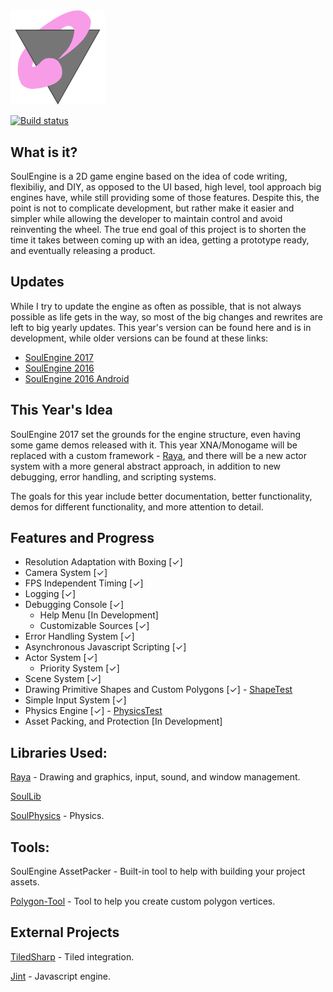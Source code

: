 <img src="Resources/SoulEngine2018.png" width=30%>

[![Build status](https://ci.appveyor.com/api/projects/status/yv7u2a04tp1pgmew?svg=true)](https://ci.appveyor.com/project/Cryru/soulengine)

## What is it?

SoulEngine is a 2D game engine based on the idea of code writing, flexibiliy, and DIY, as opposed to the UI based, high level, tool approach big engines have, while still providing some of those features. Despite this, the point is not to complicate development, but rather make it easier and simpler while allowing the developer to maintain control and avoid reinventing the wheel. The true end goal of this project is to shorten the time it takes between coming up with an idea, getting a prototype ready, and eventually releasing a product.

## Updates

While I try to update the engine as often as possible, that is not always possible as life gets in the way, so most of the big changes and rewrites are left to big yearly updates. This year's version can be found here and is in development, while older versions can be found at these links:

* [SoulEngine 2017](https://github.com/Cryru/SoulEngine-2017)
* [SoulEngine 2016](https://github.com/Cryru/SoulEngine-2016)
* [SoulEngine 2016 Android](https://github.com/Cryru/SoulEngine-2016-Android)

## This Year's Idea

SoulEngine 2017 set the grounds for the engine structure, even having some game demos released with it. This year XNA/Monogame will be replaced with a custom framework - [Raya](https://github.com/Cryru/Raya), and there will be a new actor system with a more general abstract approach, in addition to new debugging, error handling, and scripting systems. 

The goals for this year include better documentation, better functionality, demos for different functionality, and more attention to detail.

## Features and Progress

- Resolution Adaptation with Boxing [&#10003;]
- Camera System [&#10003;]
- FPS Independent Timing [&#10003;]
- Logging [&#10003;]
- Debugging Console [&#10003;]
  - Help Menu [In Development]
  - Customizable Sources [&#10003;]
- Error Handling System [&#10003;]
- Asynchronous Javascript Scripting [&#10003;]
- Actor System [&#10003;]
  - Priority System [&#10003;]
- Scene System [&#10003;]
- Drawing Primitive Shapes and Custom Polygons [&#10003;] - [ShapeTest](/SoulEngine/Examples/Basic/ShapeTest.cs)
- Simple Input System [&#10003;]
- Physics Engine [&#10003;] - [PhysicsTest](/SoulEngine/Examples/Basic/PhysicsTest.cs)
- Asset Packing, and Protection [In Development]

## Libraries Used:

[Raya](https://github.com/Cryru/Raya) - Drawing and graphics, input, sound, and window management.

[SoulLib](https://github.com/Cryru/SoulLib)

[SoulPhysics](https://github.com/Cryru/SoulPhysics) - Physics.

## Tools:

SoulEngine AssetPacker - Built-in tool to help with building your project assets.

[Polygon-Tool](https://github.com/Cryru/Polygon-Tool) - Tool to help you create custom polygon vertices.

## External Projects

[TiledSharp](https://github.com/marshallward/TiledSharp) - Tiled integration.

[Jint](https://github.com/sebastienros/jint) - Javascript engine.
